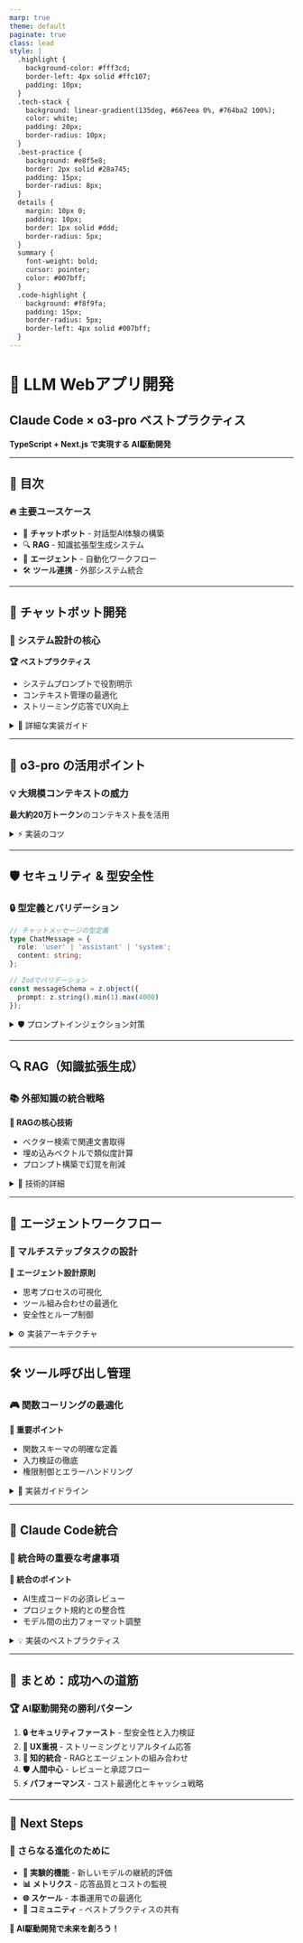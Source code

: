 ```yaml
---
marp: true
theme: default
paginate: true
class: lead
style: |
  .highlight {
    background-color: #fff3cd;
    border-left: 4px solid #ffc107;
    padding: 10px;
  }
  .tech-stack {
    background: linear-gradient(135deg, #667eea 0%, #764ba2 100%);
    color: white;
    padding: 20px;
    border-radius: 10px;
  }
  .best-practice {
    background: #e8f5e8;
    border: 2px solid #28a745;
    padding: 15px;
    border-radius: 8px;
  }
  details {
    margin: 10px 0;
    padding: 10px;
    border: 1px solid #ddd;
    border-radius: 5px;
  }
  summary {
    font-weight: bold;
    cursor: pointer;
    color: #007bff;
  }
  .code-highlight {
    background: #f8f9fa;
    padding: 15px;
    border-radius: 5px;
    border-left: 4px solid #007bff;
  }
---
```


# 🚀 LLM Webアプリ開発
## Claude Code × o3-pro ベストプラクティス

**TypeScript + Next.js で実現する AI駆動開発**

---

## 🎯 目次

<div class="tech-stack">

### 🔥 主要ユースケース
- 💬 **チャットボット** - 対話型AI体験の構築
- 🔍 **RAG** - 知識拡張型生成システム
- 🤖 **エージェント** - 自動化ワークフロー
- 🛠️ **ツール連携** - 外部システム統合

</div>

---

## 💬 チャットボット開発

### 🎪 システム設計の核心

<div class="best-practice">

**🏆 ベストプラクティス**
- システムプロンプトで役割明示
- コンテキスト管理の最適化
- ストリーミング応答でUX向上

</div>

<details>
<summary>🔧 詳細な実装ガイド</summary>

#### 🎭 システムプロンプトと役割定義
- 初期メッセージでシステム役割を設定
- ボットの人格やルールを明示
- 明確な指示で応答品質向上

#### 🧠 コンテキスト管理
- 過去の対話履歴を保持
- セッションIDでユーザごとに管理
- 履歴が長い場合は要約戦略

</details>

---

## 🚀 o3-pro の活用ポイント

<div class="highlight">

### 💡 大規模コンテキストの威力
**最大約20万トークン**のコンテキスト長を活用

</div>

<details>
<summary>⚡ 実装のコツ</summary>

<div class="code-highlight">

```typescript
// ストリーミング応答の実装例
const response = await openai.chat.completions.create({
  model: 'o3-pro',
  messages: conversationHistory,
  stream: true,
  max_tokens: 4000
});
```

</div>

- 複雑な対話や長文コンテンツに対応
- コスト増大に注意、重要な情報に絞る
- Server-Sent Eventsでリアルタイム表示

</details>

---

## 🛡️ セキュリティ & 型安全性

### 🔒 型定義とバリデーション

<div class="code-highlight">

```typescript
// チャットメッセージの型定義
type ChatMessage = {
  role: 'user' | 'assistant' | 'system';
  content: string;
};

// Zodでバリデーション
const messageSchema = z.object({
  prompt: z.string().min(1).max(4000)
});
```

</div>

<details>
<summary>🛡️ プロンプトインジェクション対策</summary>

- システムメッセージで指示制限
- OpenAIの内容フィルタAPI活用
- Anthropicの安全設定利用

</details>

---

## 🔍 RAG（知識拡張生成）

### 📚 外部知識の統合戦略

<div class="tech-stack">

**🎯 RAGの核心技術**
- ベクター検索で関連文書取得
- 埋め込みベクトルで類似度計算
- プロンプト構築で幻覚を削減

</div>

<details>
<summary>🔬 技術的詳細</summary>

#### 🧮 ベクター検索と埋め込み

<div class="code-highlight">

```typescript
// 文書の埋め込み取得
const res = await openai.embeddings.create({
  model: 'text-embedding-ada-002',
  input: queryText
});
const embedding: number[] = res.data[0].embedding;
```

</div>

#### 📝 プロンプト構築
- コンテキストとユーザ質問を明確に区別
- 「以下は参考情報です：...」で区別
- 提供情報を元にした回答を促進

</details>

---

## 🤖 エージェントワークフロー

### 🧠 マルチステップタスクの設計

<div class="best-practice">

**🎪 エージェント設計原則**
- 思考プロセスの可視化
- ツール組み合わせの最適化
- 安全性とループ制御

</div>

<details>
<summary>⚙️ 実装アーキテクチャ</summary>

#### 🎯 マルチステップタスクの計画
- Chain-of-Thought促進のプロンプト
- o3シリーズの推論能力活用
- 逐次的な思考プロセス

#### 🔧 ツールの組み合わせ
- システムメッセージでツール一覧定義
- LangChain.jsなどのライブラリ活用
- MCP（Model Context Protocol）準拠

</details>

---

## 🛠️ ツール呼び出し管理

### 🎮 関数コーリングの最適化

<div class="highlight">

**🎯 重要ポイント**
- 関数スキーマの明確な定義
- 入力検証の徹底
- 権限制御とエラーハンドリング

</div>

<details>
<summary>🔧 実装ガイドライン</summary>

#### 📋 関数定義のベストプラクティス
- シンプルで明確な責務
- 引数は必要最低限
- わかりやすい名前と説明

#### 🛡️ セキュリティ対策
- 受け取った引数の型・範囲チェック
- 危険な操作はデフォルト無効
- 人間の承認フローを組み込み

</details>

---

## 🔗 Claude Code統合

### 🎨 統合時の重要な考慮事項

<div class="tech-stack">

**🚀 統合のポイント**
- AI生成コードの必須レビュー
- プロジェクト規約との整合性
- モデル間の出力フォーマット調整

</div>

<details>
<summary>💡 実装のベストプラクティス</summary>

#### 🔍 AI生成コードのレビュー
- 型チェック（`npm run typecheck`）実行
- ユニットテストでロジック検証
- セキュリティ問題の確認

#### 📝 プロジェクト規約との整合
- `CLAUDE.md`にスタイルガイド記載
- コーディング規約やアーキテクチャ遵守
- 不適切な変更の追記修正

</details>

---

## 🎯 まとめ：成功への道筋

<div class="best-practice">

### 🏆 AI駆動開発の勝利パターン

1. **🔒 セキュリティファースト** - 型安全性と入力検証
2. **🎪 UX重視** - ストリーミングとリアルタイム応答
3. **🧠 知的統合** - RAGとエージェントの組み合わせ
4. **🛡️ 人間中心** - レビューと承認フロー
5. **⚡ パフォーマンス** - コスト最適化とキャッシュ戦略

</div>

---

## 🚀 Next Steps

### 💎 さらなる進化のために

- **🔬 実験的機能** - 新しいモデルの継続的評価
- **📊 メトリクス** - 応答品質とコストの監視
- **🌐 スケール** - 本番運用での最適化
- **🤝 コミュニティ** - ベストプラクティスの共有

<div class="highlight">

**🎉 AI駆動開発で未来を創ろう！**

</div>